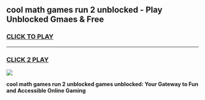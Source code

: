 
## cool math games run 2 unblocked - Play Unblocked Gmaes & Free
<h3>
<a href="https://news.freeplayer.one?title=cool_math_games_run_2_unblocked&ref=16F">CLICK TO PLAY</a></h3>
<hr>

<h3>
<a href="https://news.freeplayer.one?title=cool_math_games_run_2_unblocked&ref=16F">CLICK 2 PLAY</a>
  
</h3>

<a href="https://news.freeplayer.one?title=cool_math_games_run_2_unblocked&ref=16F/"><img src="https://clearcache.store/games.png"></a>


**cool math games run 2 unblocked games unblocked: Your Gateway to Fun and Accessible Online Gaming**
